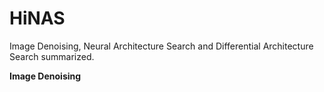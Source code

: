# HiNAS  
Image Denoising, Neural Architecture Search and Differential Architecture Search summarized.  

**Image Denoising**  

